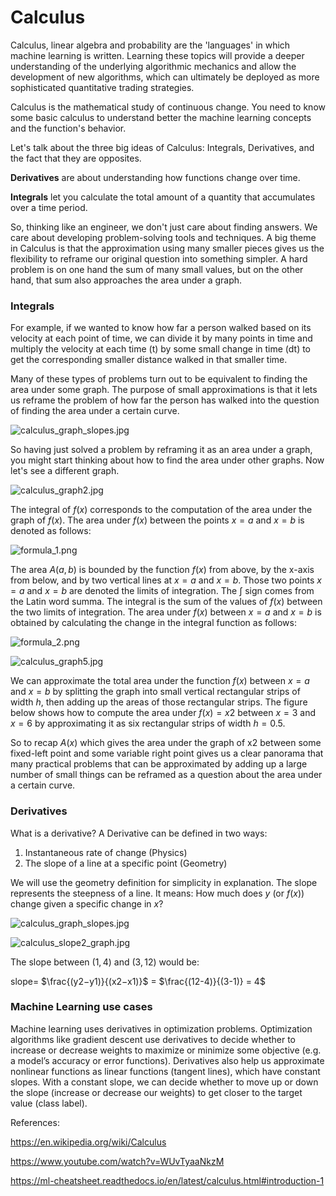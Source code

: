 # Calculus

Calculus, linear algebra and probability are the 'languages' in which machine learning is written. 
Learning these topics will provide a deeper understanding of the underlying algorithmic mechanics and allow the development of new algorithms, which can ultimately be deployed as more sophisticated quantitative trading strategies.

Calculus is the mathematical study of continuous change. You need to know some basic calculus to understand better the machine learning concepts and the function's behavior.

Let's talk about the three big ideas of Calculus: Integrals, Derivatives, and the fact that they are opposites.

**Derivatives** are about understanding how functions change over time.

**Integrals** let you calculate the total amount of a quantity that accumulates over a time period.

So, thinking like an engineer, we don't just care about finding answers. We care about developing problem-solving tools and techniques. A big theme in Calculus is that the approximation using many smaller pieces gives us the flexibility to reframe our original question into something simpler. A hard problem is on one hand the sum of many small values, but on the other hand, that sum also approaches the area under a graph.


### Integrals

For example, if we wanted to know how far a person walked based on its velocity at each point of time, we can divide it by many points in time and multiply the velocity at each time (t) by some small change in time (dt) to get the corresponding smaller distance walked in that smaller time.

Many of these types of problems turn out to be equivalent to finding the area under some graph. The purpose of small approximations is that it lets us reframe the problem of how far the person has walked into the question of finding the area under a certain curve.

![calculus_graph_slopes.jpg](https://github.com/4GeeksAcademy/machine-learning-content/blob/master/assets/calculus_graph1.jpg?raw=true)

So having just solved a problem by reframing it as an area under a graph, you might start thinking about how to find the area under other graphs. Now let's see a different graph.

![calculus_graph2.jpg](https://github.com/4GeeksAcademy/machine-learning-content/blob/master/assets/calculus_graph2.jpg?raw=true)

The integral of $f(x)$ corresponds to the computation of the area under the graph of $f(x)$. The area under $f(x)$ between the points $x = a$ and $x = b$ is denoted as follows:

![formula_1.png](https://github.com/4GeeksAcademy/machine-learning-content/blob/master/assets/formula_1.png?raw=true)

The area $A(a,b)$ is bounded by the function $f(x)$ from above, by the x-axis from below, and by two vertical lines at $x = a$ and $x = b$. Those two points $x = a$ and $x = b$ are denoted the limits of integration. The $∫$ sign comes from the Latin word summa. The integral is the sum of the values of $f(x)$ between the two limits of integration.
The area under $f(x)$ between $x = a$ and $x = b$ is obtained by calculating the change in the integral function as follows:

![formula_2.png](https://github.com/4GeeksAcademy/machine-learning-content/blob/master/assets/formula_2.png?raw=true)

![calculus_graph5.jpg](https://github.com/4GeeksAcademy/machine-learning-content/blob/master/assets/calculus_graph5.jpg?raw=true)

We can approximate the total area under the function $f(x)$ between $x = a$ and $x = b$ by splitting the graph into small vertical rectangular strips of width $h$, then adding up the areas of those rectangular strips. The figure below shows how to compute the area under $f(x) = x2$ between $x = 3$ and $x = 6$ by approximating it as six rectangular strips of width $h = 0.5$.


So to recap $A(x)$ which gives the area under the graph of x2 between some fixed-left point and some variable right point gives us a clear panorama that many practical problems that can be approximated by adding up a large number of small things can be reframed as a question about the area under a certain curve.


### Derivatives

What is a derivative?
A Derivative can be defined in two ways:

1.	Instantaneous rate of change (Physics)
2.	The slope of a line at a specific point (Geometry)

We will use the geometry definition for simplicity in explanation.
The slope represents the steepness of a line. It means: How much does $y$ (or $f(x)$) change given a specific change in $x$?


![calculus_graph_slopes.jpg](https://github.com/4GeeksAcademy/machine-learning-content/blob/master/assets/calculus_graph_slopes.jpg?raw=true)

![calculus_slope2_graph.jpg](https://github.com/4GeeksAcademy/machine-learning-content/blob/master/assets/calculus_slope2_graph.jpg?raw=true)

The slope between $(1,4)$ and $(3,12)$ would be:

slope= $\frac{(y2−y1)}{(x2−x1)}$ = $\frac{(12-4)}{(3-1)} = 4$

### Machine Learning use cases


Machine learning uses derivatives in optimization problems. Optimization algorithms like gradient descent use derivatives to decide whether to increase or decrease weights to maximize or minimize some objective (e.g. a model’s accuracy or error functions). Derivatives also help us approximate nonlinear functions as linear functions (tangent lines), which have constant slopes. With a constant slope, we can decide whether to move up or down the slope (increase or decrease our weights) to get closer to the target value (class label).


References:

https://en.wikipedia.org/wiki/Calculus

https://www.youtube.com/watch?v=WUvTyaaNkzM

https://ml-cheatsheet.readthedocs.io/en/latest/calculus.html#introduction-1

